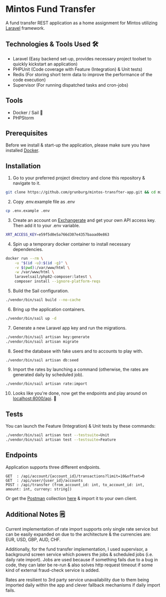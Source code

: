 # Mintos Fund Transfer

A fund transfer REST application as a home assignment for Mintos
utilizing [Laravel](https://laravel.com/) framework.

## Technologies & Tools Used 🛠️
- Laravel (Easy backend set-up, provides necessary project toolset to quickly kickstart an application)
- PHPUnit (Code coverage with Feature (Integration) & Unit tests)
- Redis (For storing short term data to improve the performance of the code execution)
- Supervisor (For running dispatched tasks and cron-jobs)

## Tools
- Docker / Sail 🐳
- PHPStorm

## Prerequisites
Before we install & start-up the application, please make sure you have installed [Docker](https://www.docker.com/).

## Installation
1. Go to your preferred project directory and clone this repository & navigate to it.
```bash
git clone https://github.com/grunburg/mintos-transfter-app.git && cd mintos-transfter-app
```

2. Copy .env.example file as .env
```bash
cp .env.example .env
```

3. Create an account on [Exchangerate](https://exchangerate.host/) and get your own API access key. Then add it to your
.env variable.
```bash
XRT_ACCESS_KEY=e59f5d0e5a766d307e4357baaad0e863
```

4. Spin up a temporary docker container to install necessary dependencies.
```bash
docker run --rm \
    -u "$(id -u):$(id -g)" \
    -v $(pwd):/var/www/html \
    -w /var/www/html \
    laravelsail/php82-composer:latest \
    composer install --ignore-platform-reqs
```

5. Build the Sail configuration.
```bash
./vendor/bin/sail build --no-cache
```

6. Bring up the application containers.
```bash
./vendor/bin/sail up -d
```

7. Generate a new Laravel app key and run the migrations.
```bash
./vendor/bin/sail artisan key:generate
./vendor/bin/sail artisan migrate
```

8. Seed the database with fake users and to accounts to play with.
```bash
./vendor/bin/sail artisan db:seed
```

9. Import the rates by launching a command (otherwise, the rates are generated daily by scheduled job).
```bash
./vendor/bin/sail artisan rate:import
```

10. Looks like you're done, now get the endpoints and play around on [localhost:8000/api](http://localhost:8000/api). 🚀

## Tests
You can launch the Feature (Integration) & Unit tests by these commands:
```bash
./vendor/bin/sail artisan test --testsuite=Unit
./vendor/bin/sail artisan test --testsuite=Feature
```

## Endpoints
Application supports three different endpoints.

```
GET  : /api/account/{account_id}/transactions?limit=10&offset=0
GET  : /api/user/{user_id}/accounts
POST : /api/transfer (from_account_id: int, to_account_id: int, amount: int, curreny: string])
```
Or get the [Postman](https://www.postman.com/) collection [here](https://interstellar-crescent-465206.postman.co/workspace/Mintos~ca226b1e-56d7-4f5e-861f-ca230a0002ef/collection/9286277-7a341c2e-78d1-48b4-a6c7-754af961ca1d?action=share&creator=9286277)
& import it to your own client.


## Additional Notes 🗒️
Current implementation of rate import supports only single rate service but can be easily expanded on due to the
architecture & the currencies are: EUR, USD, GBP, AUD, CHF.

Additionally, for the fund transfer implementation, I used supervisor, a background screen service which powers the
jobs & scheduled jobs (i.e. daily rate import). Jobs are used because if something fails due to a bug in code, they can
later be re-run & also solves http request timeout if some kind of external fraud-check service is added.

Rates are resilient to 3rd party service unavailability due to them being imported daily within the app and clever
fallback mechanisms if daily import fails.